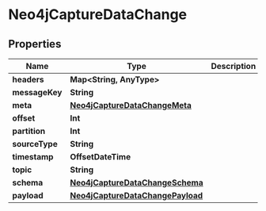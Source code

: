

# Neo4jCaptureDataChange


## Properties

Name | Type | Description | Notes
------------ | ------------- | ------------- | -------------
**headers** | **Map&lt;String, AnyType&gt;** |  | 
**messageKey** | **String** |  | 
**meta** | [**Neo4jCaptureDataChangeMeta**](Neo4jCaptureDataChangeMeta.md) |  | 
**offset** | **Int** |  | 
**partition** | **Int** |  | 
**sourceType** | **String** |  | 
**timestamp** | **OffsetDateTime** |  | 
**topic** | **String** |  | 
**schema** | [**Neo4jCaptureDataChangeSchema**](Neo4jCaptureDataChangeSchema.md) |  | 
**payload** | [**Neo4jCaptureDataChangePayload**](Neo4jCaptureDataChangePayload.md) |  | 



